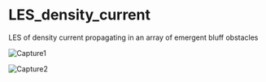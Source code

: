 # LES_density_current
LES of density current propagating in an array of emergent bluff obstacles

![Capture1](https://user-images.githubusercontent.com/84905676/211870504-341248d1-8a2b-473f-8eca-37d21edacbbf.PNG)

![Capture2](https://user-images.githubusercontent.com/84905676/211870855-91c2d47e-9576-4910-88e3-f48de49807f1.PNG)
